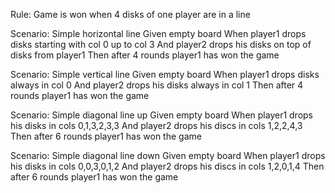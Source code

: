 Rule: Game is won when 4 disks of one player are in a line

Scenario: Simple horizontal line
Given empty board
When player1 drops disks starting with col 0 up to col 3
And player2 drops his disks on top of disks from player1
Then after 4 rounds player1 has won the game

Scenario: Simple vertical line
Given empty board
When player1 drops disks always in col 0
And player2 drops his disks always in col 1
Then after 4 rounds player1 has won the game

Scenario: Simple diagonal line up
Given empty board
When player1 drops his disks in cols 0,1,3,2,3,3
And player2 drops his discs in cols 1,2,2,4,3
Then after 6 rounds player1 has won the game

Scenario: Simple diagonal line down
Given empty board
When player1 drops his disks in cols 0,0,3,0,1,2
And player2 drops his discs in cols 1,2,0,1,4
Then after 6 rounds player1 has won the game